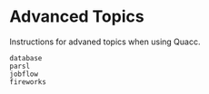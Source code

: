 # Advanced Topics

Instructions for advaned topics when using Quacc.

```{toctree}
database
parsl
jobflow
fireworks
```
